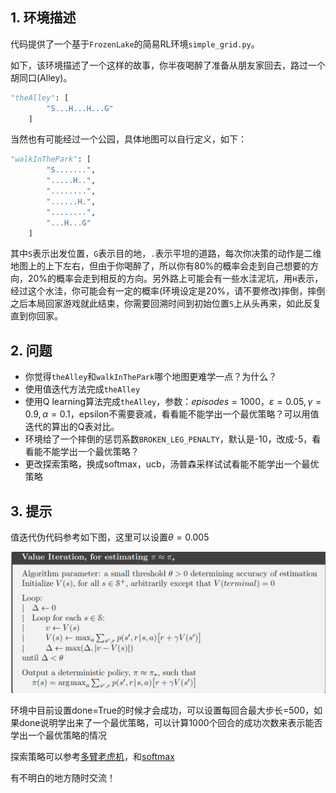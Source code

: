 ## 1. 环境描述

代码提供了一个基于`FrozenLake`的简易RL环境`simple_grid.py`。

如下，该环境描述了一个这样的故事，你半夜喝醉了准备从朋友家回去，路过一个胡同口(Alley)。

```python
"theAlley": [
        "S...H...H...G"
    ]
```

当然也有可能经过一个公园，具体地图可以自行定义，如下：

```python
"walkInThePark": [
        "S.......",
        ".....H..",
        "........",
        "......H.",
        "........",
        "...H...G"
    ]
```

其中`S`表示出发位置，`G`表示目的地，`.`表示平坦的道路，每次你决策的动作是二维地图上的上下左右，但由于你喝醉了，所以你有80%的概率会走到自己想要的方向，20%的概率会走到相反的方向。另外路上可能会有一些水洼泥坑，用`H`表示，经过这个水洼，你可能会有一定的概率(环境设定是20%，请不要修改)摔倒，摔倒之后本局回家游戏就此结束，你需要回溯时间到初始位置`S`上从头再来，如此反复直到你回家。

## 2. 问题

* 你觉得`theAlley`和`walkInThePark`哪个地图更难学一点？为什么？
* 使用值迭代方法完成`theAlley`
* 使用Q learning算法完成`theAlley`，参数：$episodes=1000，\varepsilon=0.05,\gamma=0.9,\alpha=0.1$，epsilon不需要衰减，看看能不能学出一个最优策略？可以用值迭代的算出的Q表对比。
* 环境给了一个摔倒的惩罚系数`BROKEN_LEG_PENALTY`，默认是-10，改成-5，看看能不能学出一个最优策略？
* 更改探索策略，换成softmax，ucb，汤普森采样试试看能不能学出一个最优策略

## 3. 提示

值迭代伪代码参考如下图，这里可以设置$\theta=0.005$

![image-20221025140933253](figs/image-20221025140933253.png)

环境中目前设置done=True的时候才会成功，可以设置每回合最大步长=500，如果done说明学出来了一个最优策略，可以计算1000个回合的成功次数来表示能否学出一个最优策略的情况

探索策略可以参考[多臂老虎机](https://hrl.boyuai.com/chapter/1/%E5%A4%9A%E8%87%82%E8%80%81%E8%99%8E%E6%9C%BA)，和[softmax](http://incompleteideas.net/book/ebook/node17.html)

有不明白的地方随时交流！